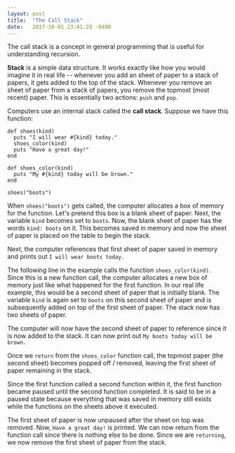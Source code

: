 ```yaml
---
layout: post
title:  "The Call Stack"
date:   2017-10-01 23:41:29 -0400
---
```



The call stack is a concept in general programming that is useful for understanding recursion.

**Stack** is a simple data structure. It works exactly like how you would imagine it in real life -- whenever you add an sheet of paper to a stack of papers, it gets added to the top of the stack. Whenever you remove an sheet of paper from a stack of papers, you remove the topmost (most recent) paper. This is essentially two actions: `push` and `pop`.

Computers use an internal stack called the **call stack**. Suppose we have this function:

```
def shoes(kind)
  puts "I will wear #{kind} today."
  shoes_color(kind)
  puts "Have a great day!"
end

def shoes_color(kind)
  puts "My #{kind} today will be brown."
end

shoes("boots")
```

When `shoes("boots")` gets called, the computer allocates a box of memory for the function. Let's pretend this box is a blank sheet of paper. Next, the variable `kind` becomes set to `boots`. Now, the blank sheet of paper has the words `kind: boots` on it. This becomes saved in memory and now the sheet of paper is placed on the table to begin the stack.

Next, the computer references that first sheet of paper saved in memory and prints out `I will wear boots today.`

The following line in the example calls the function `shoes_color(kind)`. Since this is a new function call, the computer allocates a new box of memory just like what happened for the first function. In our real life example, this would be a second sheet of paper that is initially blank. The variable `kind` is again set to `boots` on this second sheet of paper and is subsequently added on top of the first sheet of paper. The stack now has two sheets of paper.

The computer will now have the second sheet of paper to reference since it is now added to the stack. It can now print out `My boots today will be brown.`

Once we `return` from the `shoes_color` function call, the topmost paper (the second sheet) becomes popped off / removed, leaving the first sheet of paper remaining in the stack.

Since the first function called a second function within it, the first function became paused until the second function completed. It is said to be in a paused state because everything that was saved in memory still exists while the functions on the sheets above it executed.

The first sheet of paper is now unpaused after the sheet on top was removed. Now, `Have a great day!` is printed. We can now return from the function call since there is nothing else to be done. Since we are `returning`, we now remove the first sheet of paper from the stack.
